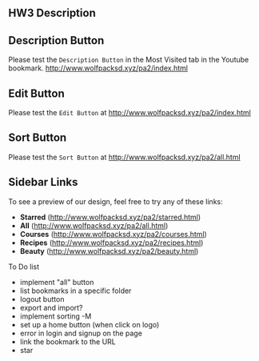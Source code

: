 ## HW3 Description

## Description Button
Please test the `Description Button` in the Most Visited tab in the Youtube bookmark. 
http://www.wolfpacksd.xyz/pa2/index.html

## Edit Button
Please test the `Edit Button` at http://www.wolfpacksd.xyz/pa2/index.html

## Sort Button
Please test the `Sort Button` at http://www.wolfpacksd.xyz/pa2/all.html

## Sidebar Links
To see a preview of our design, feel free to try any of these links: 
 * **Starred** (http://www.wolfpacksd.xyz/pa2/starred.html)
 * **All** (http://www.wolfpacksd.xyz/pa2/all.html)
 * **Courses** (http://www.wolfpacksd.xyz/pa2/courses.html)
 * **Recipes**  (http://www.wolfpacksd.xyz/pa2/recipes.html)
 * **Beauty**  (http://www.wolfpacksd.xyz/pa2/beauty.html)



 To Do list

 * implement "all" button
 * list bookmarks in a specific folder
 * logout button
 * export and import?
 * implement sorting -M
 * set up a home button (when click on logo)
 * error in login and signup on the page 
 * link the bookmark to the URL
 * star 

